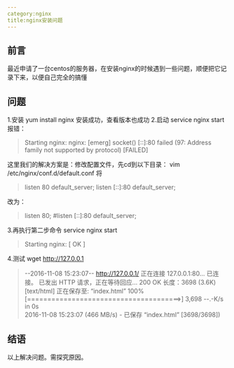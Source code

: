 ```yaml
---
category:nginx
title:nginx安装问题
---
```

## 前言
最近申请了一台centos的服务器，在安装nginx的时候遇到一些问题，顺便把它记录下来，以便自己完全的搞懂

## 问题
1.安装 yum install nginx
安装成功，查看版本也成功
2.启动 service nginx start
报错：
>Starting nginx: nginx: [emerg] socket() [::]:80 failed (97: Address family not supported by protocol)
                                                           [FAILED]

这里我们的解决方案是：修改配置文件，先cd到以下目录：
vim /etc/nginx/conf.d/default.conf
将
>listen       80 default_server;
listen       [::]:80 default_server;

改为：
>listen       80;
#listen       [::]:80 default_server;

3.再执行第二步命令
service nginx start 
>Starting nginx:                                            [  OK  ]

4.测试 wget http://127.0.0.1
>--2016-11-08 15:23:07--  http://127.0.0.1/
正在连接 127.0.0.1:80... 已连接。
已发出 HTTP 请求，正在等待回应... 200 OK
长度：3698 (3.6K) [text/html]
正在保存至: “index.html”
100%[======================================>] 3,698       --.-K/s   in 0s      
2016-11-08 15:23:07 (466 MB/s) - 已保存 “index.html” [3698/3698])

## 结语
以上解决问题。需探究原因。

